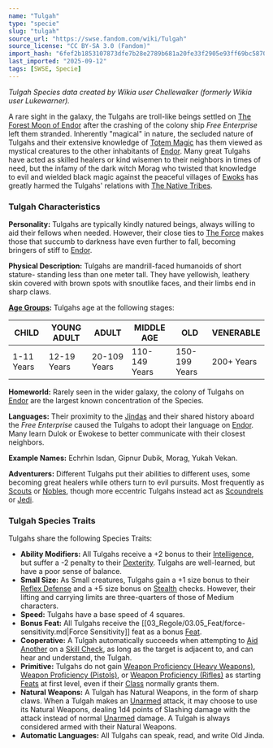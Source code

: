 ```yaml
---
name: "Tulgah"
type: "specie"
slug: "tulgah"
source_url: "https://swse.fandom.com/wiki/Tulgah"
source_license: "CC BY-SA 3.0 (Fandom)"
import_hash: "6fef2b1853107873dfe7b28e2789b681a20fe33f2905e93ff69bc587075e63fa"
last_imported: "2025-09-12"
tags: [SWSE, Specie]
---
```

*Tulgah Species data created by Wikia user Chellewalker (formerly Wikia user Lukewarner).*

A rare sight in the galaxy, the Tulgahs are troll-like beings settled on [The Forest Moon of Endor](https://swse.fandom.com/wiki/The_Forest_Moon_of_Endor) after the crashing of the colony ship *Free Enterprise* left them stranded. Inherently "magical" in nature, the secluded nature of Tulgahs and their extensive knowledge of [Totem Magic](https://swse.fandom.com/wiki/Totem_Magic) has them viewed as mystical creatures to the other inhabitants of [Endor](https://swse.fandom.com/wiki/Endor). Many great Tulgahs have acted as skilled healers or kind wisemen to their neighbors in times of need, but the infamy of the dark witch Morag who twisted that knowledge to evil and wielded black magic against the peaceful villages of [Ewoks](https://swse.fandom.com/wiki/Ewoks) has greatly harmed the Tulgahs' relations with [The Native Tribes](https://swse.fandom.com/wiki/The_Native_Tribes).
### Tulgah Characteristics
**Personality:** Tulgahs are typically kindly natured beings, always willing to aid their fellows when needed. However, their close ties to [The Force](https://swse.fandom.com/wiki/The_Force) makes those that succumb to darkness have even further to fall, becoming bringers of stiff to [Endor](https://swse.fandom.com/wiki/Endor).

**Physical Description:** Tulgahs are mandrill-faced humanoids of short stature- standing less than one meter tall. They have yellowish, leathery skin covered with brown spots with snoutlike faces, and their limbs end in sharp claws.

**[Age Groups](https://swse.fandom.com/wiki/Age_Groups):** Tulgahs age at the following stages:

| CHILD | YOUNG ADULT | ADULT | MIDDLE AGE | OLD | VENERABLE |
| --- | --- | --- | --- | --- | --- |
| 1-11 Years | 12-19 Years | 20-109 Years | 110-149 Years | 150-199 Years | 200+ Years |

**Homeworld:** Rarely seen in the wider galaxy, the colony of Tulgahs on [Endor](https://swse.fandom.com/wiki/Endor) are the largest known concentration of the Species.

**Languages:** Their proximity to the [Jindas](https://swse.fandom.com/wiki/Jindas) and their shared history aboard the *Free Enterprise* caused the Tulgahs to adopt their language on [Endor](https://swse.fandom.com/wiki/Endor). Many learn Dulok or Ewokese to better communicate with their closest neighbors.

**Example Names:** Echrhin Isdan, Gipnur Dubik, Morag, Yukah Vekan.

**Adventurers:** Different Tulgahs put their abilities to different uses, some becoming great healers while others turn to evil pursuits. Most frequently as [Scouts](https://swse.fandom.com/wiki/Scouts) or [Nobles](https://swse.fandom.com/wiki/Nobles), though more eccentric Tulgahs instead act as [Scoundrels](https://swse.fandom.com/wiki/Scoundrels) or [Jedi](https://swse.fandom.com/wiki/Jedi).
### Tulgah Species Traits
Tulgahs share the following Species Traits:
- **Ability Modifiers:** All Tulgahs receive a +2 bonus to their [Intelligence](https://swse.fandom.com/wiki/Intelligence), but suffer a -2 penalty to their [Dexterity](https://swse.fandom.com/wiki/Dexterity). Tulgahs are well-learned, but have a poor sense of balance.
- **Small Size:** As Small creatures, Tulgahs gain a +1 size bonus to their [Reflex Defense](https://swse.fandom.com/wiki/Reflex_Defense) and a +5 size bonus on [Stealth](https://swse.fandom.com/wiki/Stealth) checks. However, their lifting and carrying limits are three-quarters of those of Medium characters.
- **Speed:** Tulgahs have a base speed of 4 squares.
- **Bonus Feat:** All Tulgahs receive the [[03_Regole/03.05_Feat/force-sensitivity.md|Force Sensitivity]] feat as a bonus [Feat](https://swse.fandom.com/wiki/Feat).
- **Cooperative:** A Tulgah automatically succeeds when attempting to [Aid Another](https://swse.fandom.com/wiki/Aid_Another) on a [Skill Check](https://swse.fandom.com/wiki/Skill_Check), as long as the target is adjacent to, and can hear and understand, the Tulgah.
- **Primitive:** Tulgahs do not gain [Weapon Proficiency (Heavy Weapons)](https://swse.fandom.com/wiki/Weapon_Proficiency_(Heavy_Weapons)), [Weapon Proficiency (Pistols)](https://swse.fandom.com/wiki/Weapon_Proficiency_(Pistols)), or [Weapon Proficiency (Rifles)](https://swse.fandom.com/wiki/Weapon_Proficiency_(Rifles)) as starting [Feats](https://swse.fandom.com/wiki/Feats) at first level, even if their [Class](https://swse.fandom.com/wiki/Class) normally grants them.
- **Natural Weapons:** A Tulgah has Natural Weapons, in the form of sharp claws. When a Tulgah makes an [Unarmed](https://swse.fandom.com/wiki/Unarmed) attack, it may choose to use its Natural Weapons, dealing 1d4 points of Slashing damage with the attack instead of normal [Unarmed](https://swse.fandom.com/wiki/Unarmed) damage. A Tulgah is always considered armed with their Natural Weapons.
- **Automatic Languages:** All Tulgahs can speak, read, and write Old Jinda.